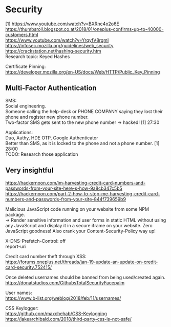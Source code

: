 # Security

[1] https://www.youtube.com/watch?v=BXRnc4o2o6E  
https://thumbsroll.blogspot.co.at/2018/01/oneplus-confirms-up-to-40000-customers.html  
https://www.youtube.com/watch?v=YrqyfV8rgmI  
https://infosec.mozilla.org/guidelines/web_security  
https://crackstation.net/hashing-security.htm  
Research topic: Keyed Hashes  

Certificate Pinning:  
https://developer.mozilla.org/en-US/docs/Web/HTTP/Public_Key_Pinning  

## Multi-Factor Authentication
  
SMS:  
Social engineering.  
Someone calling the help-desk or PHONE COMPANY saying they lost their phone and register new phone number.  
Two-factor SMS gets sent to the new phone number -> hacked!
[1] 27:30

Applications:  
Duo, Authy, HDE OTP, Google Authenticator  
Better than SMS, as it is locked to the phone and not a phone number. [1] 28:00  
TODO: Research those application  

## Very insightful

https://hackernoon.com/im-harvesting-credit-card-numbers-and-passwords-from-your-site-here-s-how-9a8cb347c5b5  
https://hackernoon.com/part-2-how-to-stop-me-harvesting-credit-card-numbers-and-passwords-from-your-site-844f739659b9

Malicious JavaScript code running on your website from some NPM package.  
-> Render sensitive information and user forms in static HTML without using any JavaScript and display it in a secure iframe on your website. Zero JavaScript goodness! Also crank your Content-Security-Policy way up!  

X-DNS-Prefetch-Control: off  
report-uri  

Credit card number theft through XSS:  
https://forums.oneplus.net/threads/jan-19-update-an-update-on-credit-card-security.752415/  

Once deleted usernames should be banned from being used/created again.  
https://donatstudios.com/GithubsTotalSecurityFacepalm  

User names:  
https://www.b-list.org/weblog/2018/feb/11/usernames/  

CSS Keylogger:  
https://github.com/maxchehab/CSS-Keylogging  
https://jakearchibald.com/2018/third-party-css-is-not-safe/  
